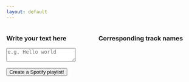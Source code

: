 ```yaml
---
layout: default
---
```


<div class="columns">
    <div class="column left">
        <h3 class="title is-3">Write your text here</h3>
        <div class="form-group">
            <textarea class="textarea" placeholder="e.g. Hello world"></textarea>
        </div>
        <br />
        <button class="button is-success" id="start">Create a Spotify playlist!</button>
    </div>
    <div class="column right">
        <h3 class="title is-3">Corresponding track names</h3>
        <div id="status"></div>
        <br />
        <div id="debug"></div>
    </div>
</div>